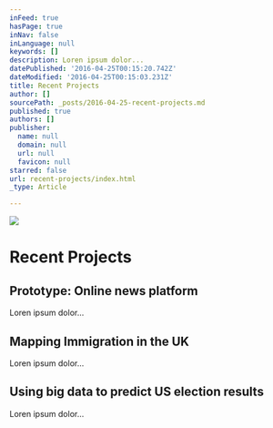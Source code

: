 ```yaml
---
inFeed: true
hasPage: true
inNav: false
inLanguage: null
keywords: []
description: Loren ipsum dolor...
datePublished: '2016-04-25T00:15:20.742Z'
dateModified: '2016-04-25T00:15:03.231Z'
title: Recent Projects
author: []
sourcePath: _posts/2016-04-25-recent-projects.md
published: true
authors: []
publisher:
  name: null
  domain: null
  url: null
  favicon: null
starred: false
url: recent-projects/index.html
_type: Article

---
```

![](https://the-grid-user-content.s3-us-west-2.amazonaws.com/986cf2e1-511f-4669-abf1-18c490cf038e.png)

# Recent Projects

## Prototype: Online news platform

Loren ipsum dolor...

## Mapping Immigration in the UK

Loren ipsum dolor...

## Using big data to predict US election results

Loren ipsum dolor...